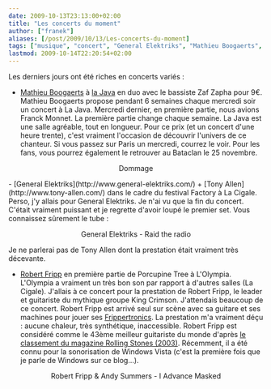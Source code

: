 ```yaml
---
date: 2009-10-13T23:13:00+02:00
title: "Les concerts du moment"
author: ["franek"]
aliases: [/post/2009/10/13/Les-concerts-du-moment]
tags: ["musique", "concert", "General Elektriks", "Mathieu Boogaerts", "Robert Fripp"]
lastmod: 2009-10-14T22:20:54+02:00
---
```

Les derniers jours ont été riches en concerts variés :

- [Mathieu Boogaerts](http://www.mathieuboogaerts.com/) à [la Java](http://www.la-java.fr/) en duo avec le bassiste Zaf Zapha pour 9€. Mathieu Boogaerts propose pendant 6 semaines chaque mercredi soir un concert à La Java. Mercredi dernier, en première partie, nous avions Franck Monnet. La première partie change chaque semaine. La Java est une salle agréable, tout en longueur. Pour ce prix (et un concert d'une heure trente), c'est vraiment l'occasion de découvrir l'univers de ce chanteur. Si vous passez sur Paris un mercredi, courrez le voir. Pour les fans, vous pourrez également le retrouver au Bataclan le 25 novembre.

<div class="external-media" style="margin: 1em auto; text-align: center;"><object data="http://www.youtube.com/v/msKfuZGrPv0&hl=en&fs=1" height="350" type="application/x-shockwave-flash" width="425"> <param name="movie" value="http://www.youtube.com/v/msKfuZGrPv0&hl=en&fs=1"></param> <param name="wmode" value="transparent"></param></object>  
Dommage </div>- [General Elektriks](http://www.general-elektriks.com/) + [Tony Allen](http://www.tony-allen.com/) dans le cadre du festival Factory à La Cigale. Perso, j'y allais pour General Elektriks. Je n'ai vu que la fin du concert. C'était vraiment puissant et je regrette d'avoir loupé le premier set. Vous connaissez sûrement le tube :

<div class="external-media" style="margin: 1em auto; text-align: center;"><object data="http://www.youtube.com/v/XgY0CKaJaG8&hl=en&fs=1" height="350" type="application/x-shockwave-flash" width="425"> <param name="movie" value="http://www.youtube.com/v/XgY0CKaJaG8&hl=en&fs=1"></param> <param name="wmode" value="transparent"></param></object>  
General Elektriks - Raid the radio </div>Je ne parlerai pas de Tony Allen dont la prestation était vraiment très décevante.

- [Robert Fripp](http://fr.wikipedia.org/wiki/Robert_Fripp) en première partie de Porcupine Tree à L'Olympia. L'Olympia a vraiment un très bon son par rapport à d'autres salles (La Cigale). J'allais à ce concert pour la prestation de Robert Fripp, le leader et guitariste du mythique groupe King Crimson. J'attendais beaucoup de ce concert. Robert Fripp est arrivé seul sur scène avec sa guitare et ses machines pour jouer ses [Frippertronics](http://en.wikipedia.org/wiki/Frippertronics). La prestation m'a vraiment déçu : aucune chaleur, très synthétique, inaccessible. Robert Fripp est considéré comme le 43ème meilleur guitariste du monde d'après [le classement du magazine Rolling Stones (2003)](http://www.rollingstone.com/news/story/5937559/the_100_greatest_guitarists_of_all_time/print). Récemment, il a été connu pour la sonorisation de Windows Vista (c'est la première fois que je parle de Windows sur ce blog...).

<div class="external-media" style="margin: 1em auto; text-align: center;"><object data="http://www.youtube.com/v/LTTHQgmpQII&hl=en&fs=1" height="350" type="application/x-shockwave-flash" width="425"> <param name="movie" value="http://www.youtube.com/v/LTTHQgmpQII&hl=en&fs=1"></param> <param name="wmode" value="transparent"></param></object>  
Robert Fripp &amp; Andy Summers - I Advance Masked </div>
